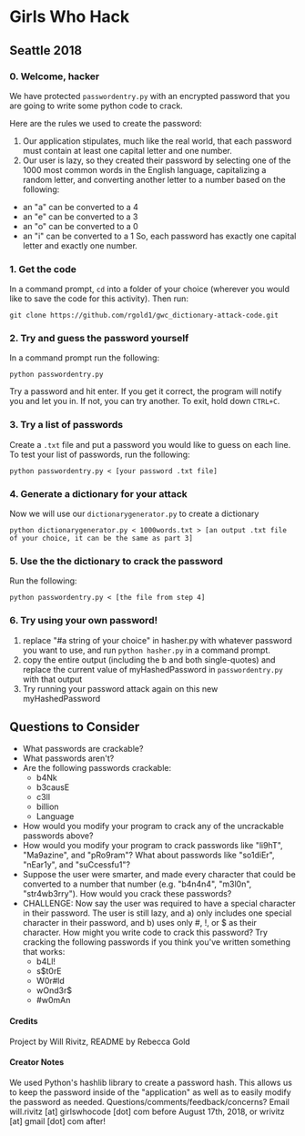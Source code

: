 # Girls Who Hack
## Seattle 2018

### 0. Welcome, hacker
 We have protected `passwordentry.py` with an encrypted password that you are going to write some python code to crack.

 Here are the rules we used to create the password:
 1. Our application stipulates, much like the real world, that each
 password must contain at least one capital letter and one number.
 2. Our user is lazy, so they created their password by selecting one of
 the 1000 most common words in the English language, capitalizing a random
 letter, and converting another letter to a number based on the following:
   - an "a" can be converted to a 4
   - an "e" can be converted to a 3
   - an "o" can be converted to a 0
   - an "i" can be converted to a 1
 So, each password has exactly one capital letter and exactly one number.

### 1. Get the code
In a command prompt, `cd` into a folder of your choice (wherever you would like to save the code for this activity). Then run:
```
git clone https://github.com/rgold1/gwc_dictionary-attack-code.git
```

### 2. Try and guess the password yourself
 In a command prompt run the following:
```
python passwordentry.py
```
 Try a password and hit enter. If you get it correct, the program will notify you and let you in. If not, you can try another. To exit, hold down `CTRL+C`.

### 3. Try a list of passwords
Create a `.txt` file and put a password you would like to guess on each line. To test your list of passwords, run the following:
```
python passwordentry.py < [your password .txt file]
```

### 4. Generate a dictionary for your attack
Now we will use our `dictionarygenerator.py` to create a dictionary  
```
python dictionarygenerator.py < 1000words.txt > [an output .txt file of your choice, it can be the same as part 3]
```

### 5. Use the the dictionary to crack the password
Run the following:
```
python passwordentry.py < [the file from step 4]
```

### 6. Try using your own password!
1. replace "#a string of your choice" in hasher.py with whatever
password you want to use, and run `python hasher.py` in a command prompt.
2. copy the entire output (including the b and both single-quotes)
and replace the current value of myHashedPassword in `passwordentry.py`
with that output
3. Try running your password attack again on this new myHashedPassword

## Questions to Consider
- What passwords are crackable?
- What passwords aren't?
- Are the following passwords crackable:
  - b4Nk
  - b3causE
  - c3ll
  - billion
  - Language
- How would you modify your program to crack any of the uncrackable passwords above?
- How would you modify your program to crack passwords like "li9hT",
"Ma9azine", and "pRo9ram"? What about passwords like "so1diEr", "nEar1y",
and "suCcessfu1"?
- Suppose the user were smarter, and made every character that could be
converted to a number that number (e.g. "b4n4n4", "m3l0n", "str4wb3rry").
How would you crack these passwords?
- CHALLENGE: Now say the user was required to have a special character in their
password. The user is still lazy, and a) only includes one special character
in their password, and b) uses only #, !, or $ as their character. How might
you write code to crack this password? Try cracking the following passwords if
you think you've written something that works:
  - b4Ll!
  - s$t0rE
  - W0r#ld
  - wOnd3r$
  - #w0mAn

#### Credits
Project by Will Rivitz, README by Rebecca Gold
#### Creator Notes
We used Python's hashlib library to create a password hash. This allows
us to keep the password inside of the "application" as well as to easily
modify the password as needed.
Questions/comments/feedback/concerns? Email will.rivitz [at] girlswhocode [dot] com before
August 17th, 2018, or wrivitz [at] gmail [dot] com after!
